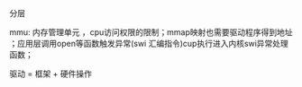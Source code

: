 分层

mmu: 内存管理单元 ，cpu访问权限的限制；mmap映射也需要驱动程序得到地址 ；应用层调用open等函数触发异常(swi 汇编指令)cup执行进入内核swi异常处理函数；

驱动 = 框架 + 硬件操作

